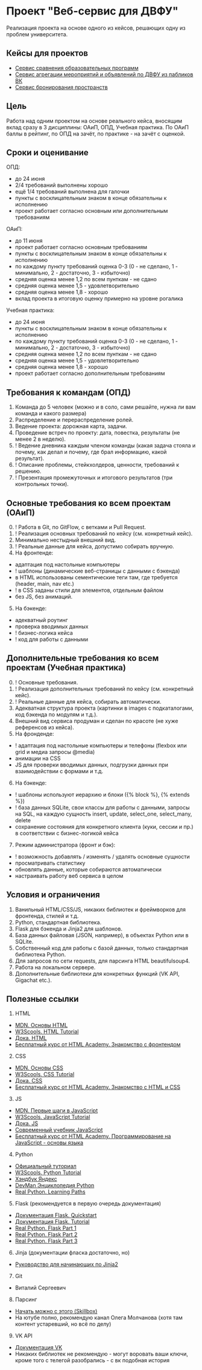 # Проект "Веб-сервис для ДВФУ"

Реализация проекта на основе одного из кейсов, решающих одну из проблем университета.

## Кейсы для проектов

- [Сервис сравнения образовательных программ](webservice/comparison.md)
- [Сервис агрегации мероприятий и объявлений по ДВФУ из пабликов ВК](webservice/events.md)
- [Сервис бронирования пространств](webservice/booking.md)

## Цель
Работа над одним проектом на основе реального кейса, вносящим вклад сразу в 3 дисциплины: ОАиП, ОПД, Учебная практика.
По ОАиП баллы в рейтинг, по ОПД на зачёт, по практике - на зачёт с оценкой.

## Сроки и оценивание

ОПД:
- до 24 июня
- 2/4 требований выполнены хорошо
- ещё 1/4 требований выполнена для галочки
- пункты с восклицательным знаком в конце обязательны к исполнению
- проект работает согласно основным или дополнительным требованиям  

ОАиП:
- до 11 июня
- проект работает согласно основным требованиям
- пункты с восклицательным знаком в конце обязательны к исполнению
- по каждому пункту требований оценка 0-3 (0 - не сделано, 1 - минимально, 2 - достаточно, 3 - избыточно)
- средняя оценка менее 1,2 по всем пунткам - не сдано
- средняя оценка менее 1,5 - удовлетворительно
- средняя оценка менее 1,8 - хорошо
- вклад проекта в итоговую оценку примерно на уровне рогалика

Учебная практика:
- до 24 июня
- пункты с восклицательным знаком в конце обязательны к исполнению
- по каждому пункту требований оценка 0-3 (0 - не сделано, 1 - минимально, 2 - достаточно, 3 - избыточно)
- средняя оценка менее 1,2 по всем пунткам - не сдано
- средняя оценка менее 1,5 - удовлетворительно
- средняя оценка менее 1,8 - хорошо
- проект работает согласно дополнительным требованиям

## Требования к командам (ОПД)

1. Команда до 5 человек (можно и в соло, сами решайте, нужна ли вам команда и какого размера)
2. Распределение и перераспределение ролей.
3. Ведение проекта: дорожная карта, задачи.
4. Проведение встреч по проекту: дата, повестка, результаты (не менее 2 в неделю).
5. ! Ведение дневника каждым членом команды (какая задача стояла и почему, как делал и почему, где брал информацию, какой результат).
6. ! Описание проблемы, стейкхолдеров, ценности, требований к решению.
7. ! Презентация промежуточных и итогового результатов (три контрольных точки).

## Основные требования ко всем проектам (ОАиП)
0. ! Работа в Git, по GitFlow, с ветками и Pull Request.
1. ! Реализация основных требований по кейсу (см. конкретный кейс).
2. Минимально нестыдный внешний вид.
3. ! Реальные данные для кейса, допустимо собирать вручную.
4. На фронтенде:
- адаптация под настольные компьютеры
- ! шаблоны (динамические веб-страницы с данными с бэкенда)
- в HTML использованы сементические теги там, где требуется (header, main, nav etc.)
- ! в CSS заданы стили для элементов, отдельным файлом
- без JS, без анимаций.
5. На бэкенде:
- адекватный роутинг
- проверка вводимых данных
- ! бизнес-логика кейса
- ! код для работы с данными

## Дополнительные требования ко всем проектам (Учебная практика)
0. ! Основные требования.
1. ! Реализация дополнительных требований по кейсу (см. конкретный кейс).
2. ! Реальные данные для кейса, собирать автоматически.
3. Адекватная структура проекта (картинки в images с подкаталогами, код бэкенда по модулям и т.д.).
4. Внешний вид сервиса продуман и сделан по красоте (не хуже референсов из кейса).
5. На фронденде:
- ! адаптация под настольные компьютеры и телефоны (flexbox или grid и медиа запросы @media)
- анимации на CSS
- JS для проверки вводимых данных, подгрузки данных при взаимодействии с формами и т.д.
6. На бэкенде:
- ! шаблоны используют иерархию и блоки ({% block %}, {% extends %})
- ! база данных SQLite, свои классы для работы с данными, запросы на SQL, на каждую сущность insert, update, select_one, select_many, delete
- сохранение состояния для конкретного клиента (куки, сессии и пр.) в соответствии с бизнес-логикой кейса
7. Режим администратора (фронт и бэк): 
- ! возможность добавлять / изменять / удалять основные сущности
- просматривать статистику
- обновлять данные, которые собираются автоматически
- настраивать работу веб сервиса в целом

## Условия и ограничения
1. Ванильный HTML/CSS/JS, никаких библиотек и фреймворков для фронтенда, стилей и т.д.
2. Python, стандартная библиотека.
3. Flask для бэкенда и Jinja2 для шаблонов.
4. База данных файловая (JSON, например), в объектах Python или в SQLite.
5. Собственный код для работы с базой данных, только стандартная библиотека Python.
6. Для запросов по сети requests, для парсинга HTML beautifulsoup4.
7. Работа на локальном сервере.
8. Дополнительные библиотеки для конкретных функций (VK API, Gigachat etc.).

## Полезные ссылки
1. HTML
- [MDN. Основы HTML](https://developer.mozilla.org/ru/docs/Learn_web_development/Getting_started/Your_first_website/Creating_the_content)
- [W3Scools. HTML Tutorial](https://www.w3schools.com/Html/)
- [Дока. HTML](https://doka.guide/html/)
- [Бесплатный курс от HTML Academy. Знакомство с фронтендом](https://htmlacademy.ru/courses/297/run/1)
2. CSS
- [MDN. Основы CSS](https://developer.mozilla.org/ru/docs/Learn_web_development/Getting_started/Your_first_website/Styling_the_content)
- [W3Scools. CSS Tutorial](https://www.w3schools.com/css/)
- [Дока. CSS](https://doka.guide/css/)
- [Бесплатный курс от HTML Academy. Знакомство с HTML и CSS](https://htmlacademy.ru/courses/299/run/1)
3. JS
- [MDN. Первые шаги в JavaScript](https://developer.mozilla.org/ru/docs/conflicting/Learn_web_development/Core/Scripting)
- [W3Scools. JavaScript Tutorial](https://www.w3schools.com/js/)
- [Дока. JS](https://doka.guide/js/)
- [Современный учебник JavaScript](https://learn.javascript.ru/)
- [Бесплатный курс от HTML Academy. Программирование на JavaScript - основы языка](https://htmlacademy.ru/courses/207/run/1)
4. Python
- [Официальный туториал](https://docs.python.org/3/tutorial/index.html)
- [W3Scools. Python Tutorial](https://www.w3schools.com/python/)
- [Хэндбук Яндекс](https://education.yandex.ru/handbook/python)
- [DevMan Энциклопедия Python](https://dvmn.org/encyclopedia/)
- [Real Python. Learning Paths](https://realpython.com/learning-paths/)
5. Flask (рекомендуется в первую очередь документация)
- [Документация Flask. Quickstart](https://flask.palletsprojects.com/en/stable/quickstart/)
- [Документация Flask. Tutorial](https://flask.palletsprojects.com/en/stable/tutorial/)
- [Real Python. Flask Part 1](https://realpython.com/python-web-applications-with-flask-part-i/)
- [Real Python. Flask Part 2](https://realpython.com/python-web-applications-with-flask-part-ii/)
- [Real Python. Flask Part 3](https://realpython.com/python-web-applications-with-flask-part-iii/)
6. Jinja (документации фласка достаточно, но)
- [Руководство для начинающих по Jinja2](https://proglib.io/p/rukovodstvo-dlya-nachinayushchih-po-shablonam-jinja-v-flask-2022-09-05)
7. Git
- Виталий Сергеевич
8. Парсинг
- [Начать можно с этого (Skillbox)](https://skillbox.ru/media/code/parsing-sayta-vmeste-s-python-i-bibliotekoy-beautiful-soup-prostaya-instruktsiya-v-tri-shaga/)
- На ютубе полно, рекомендую канал Олега Молчанова (хотя там контент устаревший, но всё по делу)
9. VK API
- [Документация VK](https://dev.vk.com/ru/api/overview)
- Никаких библиотек не рекомендую - могут воровать ваши ключи, кроме того с телегой разобрались - с вк подобная история




